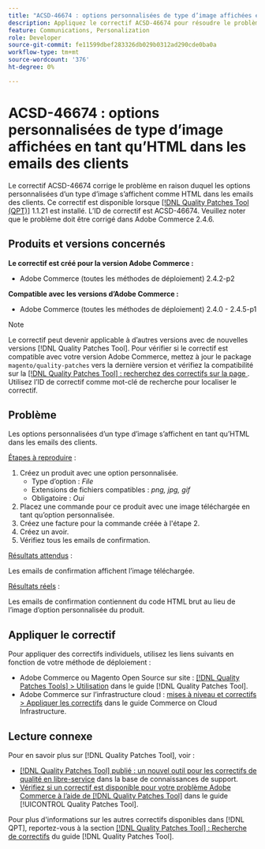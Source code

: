```yaml
---
title: "ACSD-46674 : options personnalisées de type d’image affichées en tant qu’HTML dans les emails des clients"
description: Appliquez le correctif ACSD-46674 pour résoudre le problème Adobe Commerce en raison duquel les options personnalisées de type d’image s’affichaient comme HTML dans les emails des clients.
feature: Communications, Personalization
role: Developer
source-git-commit: fe11599dbef283326db029b0312ad290cde0ba0a
workflow-type: tm+mt
source-wordcount: '376'
ht-degree: 0%

---
```


# ACSD-46674 : options personnalisées de type d’image affichées en tant qu’HTML dans les emails des clients

Le correctif ACSD-46674 corrige le problème en raison duquel les options personnalisées d’un type d’image s’affichent comme HTML dans les emails des clients. Ce correctif est disponible lorsque [[!DNL Quality Patches Tool (QPT)]](https://experienceleague.adobe.com/en/docs/commerce-knowledge-base/kb/announcements/commerce-announcements/magento-quality-patches-released-new-tool-to-self-serve-quality-patches) 1.1.21 est installé. L’ID de correctif est ACSD-46674. Veuillez noter que le problème doit être corrigé dans Adobe Commerce 2.4.6.

## Produits et versions concernés

**Le correctif est créé pour la version Adobe Commerce :**

* Adobe Commerce (toutes les méthodes de déploiement) 2.4.2-p2

**Compatible avec les versions d’Adobe Commerce :**

* Adobe Commerce (toutes les méthodes de déploiement) 2.4.0 - 2.4.5-p1

>[!NOTE]
>
>Le correctif peut devenir applicable à d’autres versions avec de nouvelles versions [!DNL Quality Patches Tool]. Pour vérifier si le correctif est compatible avec votre version Adobe Commerce, mettez à jour le package `magento/quality-patches` vers la dernière version et vérifiez la compatibilité sur la [[!DNL Quality Patches Tool] : recherchez des correctifs sur la page ](https://experienceleague.adobe.com/tools/commerce-quality-patches/index.html). Utilisez l’ID de correctif comme mot-clé de recherche pour localiser le correctif.

## Problème

Les options personnalisées d’un type d’image s’affichent en tant qu’HTML dans les emails des clients.

<u>Étapes à reproduire</u> :

1. Créez un produit avec une option personnalisée.
   * Type d’option : *File*
   * Extensions de fichiers compatibles : *png, jpg, gif*
   * Obligatoire : *Oui*
1. Placez une commande pour ce produit avec une image téléchargée en tant qu’option personnalisée.
1. Créez une facture pour la commande créée à l&#39;étape 2.
1. Créez un avoir.
1. Vérifiez tous les emails de confirmation.

<u>Résultats attendus</u> :

Les emails de confirmation affichent l’image téléchargée.

<u>Résultats réels</u> :

Les emails de confirmation contiennent du code HTML brut au lieu de l’image d’option personnalisée du produit.

## Appliquer le correctif

Pour appliquer des correctifs individuels, utilisez les liens suivants en fonction de votre méthode de déploiement :

* Adobe Commerce ou Magento Open Source sur site : [[!DNL Quality Patches Tools] > Utilisation](/help/tools/quality-patches-tool/usage.md) dans le guide [!DNL Quality Patches Tool].
* Adobe Commerce sur l’infrastructure cloud : [mises à niveau et correctifs > Appliquer les correctifs](https://experienceleague.adobe.com/docs/commerce-cloud-service/user-guide/develop/upgrade/apply-patches.html) dans le guide Commerce on Cloud Infrastructure.

## Lecture connexe

Pour en savoir plus sur [!DNL Quality Patches Tool], voir :

* [[!DNL Quality Patches Tool] publié : un nouvel outil pour les correctifs de qualité en libre-service](https://experienceleague.adobe.com/en/docs/commerce-knowledge-base/kb/announcements/commerce-announcements/magento-quality-patches-released-new-tool-to-self-serve-quality-patches) dans la base de connaissances de support.
* [Vérifiez si un correctif est disponible pour votre problème Adobe Commerce à l’aide de  [!DNL Quality Patches Tool]](/help/tools/quality-patches-tool/patches-available-in-qpt/check-patch-for-magento-issue-with-magento-quality-patches.md) dans le guide [!UICONTROL Quality Patches Tool].


Pour plus d&#39;informations sur les autres correctifs disponibles dans [!DNL QPT], reportez-vous à la section [[!DNL Quality Patches Tool] : Recherche de correctifs](https://experienceleague.adobe.com/tools/commerce-quality-patches/index.html) du guide [!DNL Quality Patches Tool].
